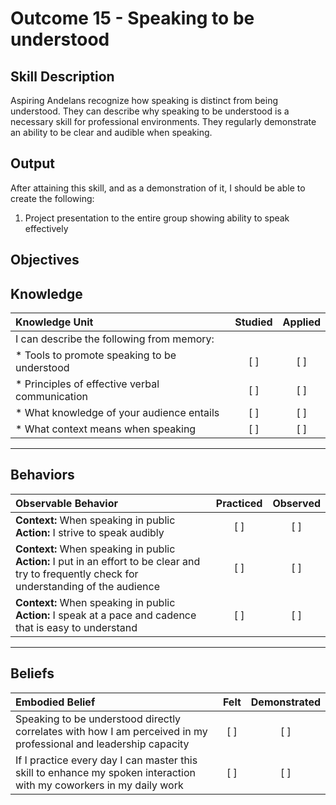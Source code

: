 # Outcome 15 - Speaking to be understood

**Skill Description**
----------
Aspiring Andelans recognize how speaking is distinct from being understood. They can describe why speaking to be understood is a necessary skill for professional environments. They regularly demonstrate an ability to be clear and audible when speaking.

**Output**
----------
After attaining this skill, and as a demonstration of it, I should be able to create the following:

1. Project presentation to the entire group showing ability to speak effectively


**Objectives**
----------

## **Knowledge**


| Knowledge Unit   |      Studied      | Applied |
|:-------------|:------------------:|:--------:|
| I can describe the following from memory: | | |
| * Tools to promote speaking to be understood | [ ] |    [ ] |
| * Principles of effective verbal communication | [ ] |    [ ] |
| * What knowledge of your audience entails | [ ] |    [ ] |
| * What context means when speaking   | [ ] |    [ ] |


----------


## **Behaviors**


| Observable Behavior   |      Practiced      | Observed |
|:-------------|:------------------:|:--------:|
| **Context:**  When speaking in public **Action:** I strive to speak audibly | [ ] |    [ ] |
| **Context:**  When speaking in public **Action:** I put in an effort to be clear and try to frequently check for understanding of the audience | [ ] |    [ ] |
| **Context:**  When speaking in public **Action:** I speak at a pace and cadence that is easy to understand | [ ] |    [ ] |

----------


## **Beliefs**


| Embodied Belief   |      Felt      | Demonstrated |
|:-------------|:------------------:|:--------:|
| Speaking to be understood directly correlates with how I am perceived in my professional and leadership capacity |   [ ]   |   [ ] |
| If I practice every day I can master this skill to enhance my spoken interaction with my coworkers in my daily work |   [ ]   |   [ ] |
